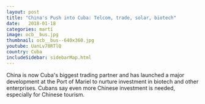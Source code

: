 ```yaml
---
layout: post
title: "China's Push into Cuba: Telcom, trade, solar, biotech"
date:   2018-01-18
categories: martí
image: ocb__bus.jpg
thumbnail: ocb__bus--640x360.jpg
youtube: UanLv78RTlQ
country: Cuba
includeSidebar: sidebarMap.html
---
```


China is now Cuba's biggest trading partner and has launched a major development at the Port of Mariel to nurture investment in biotech and other enterprises. Cubans say even more Chinese investment is needed, especially for Chinese tourism. 